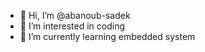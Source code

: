 - 👋 Hi, I’m @abanoub-sadek
- 👀 I’m interested in coding
- 🌱 I’m currently learning embedded system

<!---
abanoub-sadek/abanoub-sadek is a ✨ special ✨ repository because its `README.md` (this file) appears on your GitHub profile.
You can click the Preview link to take a look at your changes.
--->

